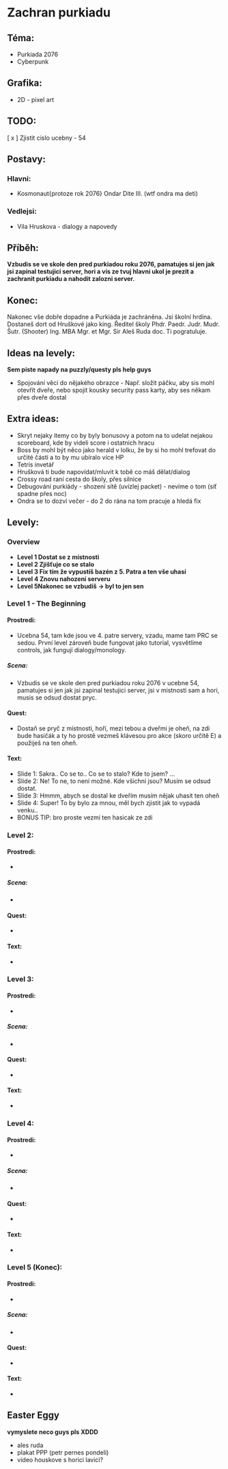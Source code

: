 # Zachran purkiadu
## Téma:
* Purkiada 2076
* Cyberpunk

## Grafika:
* 2D - pixel art

## TODO:
[ x ] Zjistit cislo ucebny - 54

## Postavy:

### Hlavni:
* Kosmonaut{protoze rok 2076} Ondar Dite III. (wtf ondra ma deti)
### Vedlejsi:
* Vila Hruskova - dialogy a napovedy
## Příběh:
 **Vzbudis se ve skole den pred purkiadou roku 2076, pamatujes si jen jak jsi zapinal testujici server, hori a vis ze tvuj hlavni ukol je prezit a zachranit purkiadu a nahodit zalozni server.**

## Konec:
Nakonec vše dobře dopadne a Purkiáda je zachráněna. Jsi školní hrdina. Dostaneš dort od Hruškové jako king. Ředitel školy Phdr. Paedr. Judr. Mudr. Šutr. (Shooter) Ing. MBA Mgr. et Mgr. Sir Aleš Ruda doc. Ti pogratuluje.

## Ideas na levely:
__Sem piste napady na puzzly/questy pls help guys__
* Spojování věcí do nějakého obrazce - Např. složit páčku, aby sis mohl otevřít dveře, nebo spojit kousky security pass karty, aby ses někam přes dveře dostal
## Extra ideas:
* Skryt nejaky itemy co by byly bonusovy a potom na to udelat nejakou scoreboard, kde by videli score i ostatnich hracu
* Boss by mohl být něco jako herald v lolku, že by si ho mohl trefovat do určité části a to by mu ubíralo více HP
* Tetris invetář
* Hrušková ti bude napovídat/mluvit k tobě co máš dělat/dialog
* Crossy road raní cesta do školy, přes silnice
* Debugování purkiády - shození sítě (uvízlej packet) - nevíme o tom (síť spadne přes noc)
* Ondra se to dozví večer - do 2 do rána na tom pracuje a hledá fix


## Levely:
### Overview
* **Level 1 Dostat se z místnosti**
* **Level 2 Zjišťuje co se stalo**
* **Level 3 Fix tím že vypustíš bazén z 5. Patra a ten vše uhasí**
* **Level 4 Znovu nahození serveru**
 * **Level 5Nakonec se vzbudíš -> byl to jen sen**


### Level 1 - The Beginning

#### Prostredi:
* Ucebna 54, tam kde jsou ve 4. patre servery, vzadu, mame tam PRC se sedou. První level zároveň bude fungovat jako tutorial, vysvětlíme controls, jak fungují dialogy/monology.
##### Scena:
* Vzbudis se ve skole den pred purkiadou roku 2076 v ucebne 54, pamatujes si jen jak jsi zapinal testujici server, jsi v mistnosti sam a hori, musis se odsud dostat pryc.
#### Quest:
* Dostaň se pryč z místnosti, hoří, mezi tebou a dveřmi je oheň, na zdi bude hasičák a ty ho prostě vezmeš klávesou pro akce (skoro určitě E) a použiješ na ten oheň.
#### Text:
* Slide 1:
Sakra.. Co se to.. Co se to stalo? Kde to jsem? ... 
* Slide 2:
Ne! To ne, to není možné. Kde všichni jsou? Musím se odsud dostat.
* Slide 3:
Hmmm, abych se dostal ke dveřím musím nějak uhasit ten oheň
* Slide 4:
Super! To by bylo za mnou, měl bych zjistit jak to vypadá venku..
* BONUS TIP:
bro proste vezmi ten hasicak ze zdi

### Level 2:

#### Prostredi:
*
##### Scena:
*
#### Quest:
*
#### Text:
*
### Level 3:

#### Prostredi:
*
##### Scena:
*
#### Quest:
*
#### Text:
*
### Level 4:

#### Prostredi:
*
##### Scena:
*
#### Quest:
*
#### Text:
*
### Level 5 (Konec):

#### Prostredi:
*
##### Scena:
*
#### Quest:
*
#### Text:
*
## Easter Eggy
**vymyslete neco guys pls XDDD**
* ales ruda 
* plakat PPP (petr pernes pondeli)
* video houskove s horici lavici?
